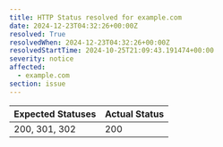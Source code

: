 ```yaml
---
title: HTTP Status resolved for example.com
date: 2024-12-23T04:32:26+00:00Z
resolved: True
resolvedWhen: 2024-12-23T04:32:26+00:00Z
resolvedStartTime: 2024-10-25T21:09:43.191474+00:00
severity: notice
affected:
  - example.com
section: issue
---
```


| Expected Statuses | Actual Status  |
|-------------------|----------------|
| 200, 301, 302 | 200 |
